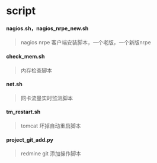 # script

#### nagios.sh，nagios_nrpe_new.sh
> nagios nrpe 客户端安装脚本，一个老版，一个新版nrpe

#### check_mem.sh
> 内存检查脚本

#### net.sh
> 网卡流量实时监测脚本

#### tm_restart.sh
> tomcat 坏掉自动重启脚本

#### project_git_add.py
> redmine git 添加操作脚本

